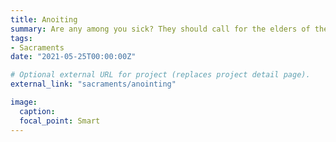 ```yaml
---
title: Anoiting
summary: Are any among you sick? They should call for the elders of the church and have them pray over them, anointing them with oil in the name of the Lord. - James 5:14
tags:
- Sacraments
date: "2021-05-25T00:00:00Z"

# Optional external URL for project (replaces project detail page).
external_link: "sacraments/anointing"

image:
  caption:
  focal_point: Smart
---
```

